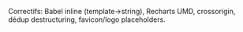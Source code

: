 Correctifs: Babel inline (template→string), Recharts UMD, crossorigin, dédup destructuring, favicon/logo placeholders.
